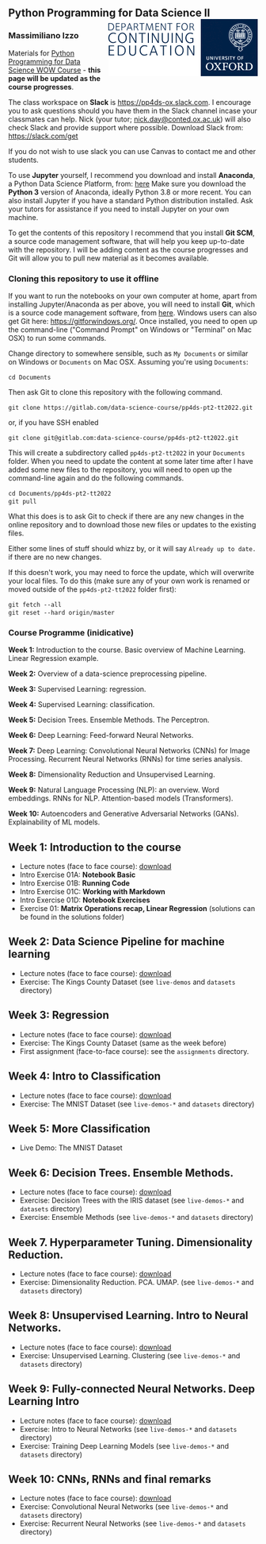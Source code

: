 ## Python Programming for Data Science II <img src="oudce_logo.png" align="right"/>

### Massimiliano Izzo 

Materials for [Python Programming for Data Science WOW Course](https://www.conted.ox.ac.uk/courses/python-programming-for-data-science-part-2?code=O21P656COW) - **this page will be updated as the course progresses**.

The class workspace on **Slack** is https://pp4ds-ox.slack.com. I encourage you to ask questions should you have them in the Slack channel incase your classmates can help. Nick (your tutor; nick.day@conted.ox.ac.uk) will also check Slack and provide support where possible. Download Slack from: https://slack.com/get

If you do not wish to use slack you can use Canvas to contact me and other students. 

To use **Jupyter** yourself, I recommend you download and install **Anaconda**, a Python Data Science Platform, from: [here](https://www.anaconda.com/products/individual) Make sure you download the **Python 3** version of Anaconda, ideally Python 3.8 or more recent. You can also install Jupyter if you have a standard Python distribution installed. Ask your tutors for assistance if you need to install Jupyter on your own machine.

To get the contents of this repository I recommend that you install **Git SCM**, a source code management software, that will help you keep up-to-date with the repository. I will be adding content as the course progresses and Git will allow you to pull new material as it becomes available.

### Cloning this repository to use it offline

If you want to run the notebooks on your own computer at home, apart from installing Jupyter/Anaconda as per above, you will need to install **Git**, which is a source code management software, from [here](https://git-scm.com/downloads). Windows users can also get Git here: https://gitforwindows.org/. Once installed, you need to open up the command-line ("Command Prompt" on Windows or "Terminal" on Mac OSX) to run some commands.

Change directory to somewhere sensible, such as `My Documents` or similar on Windows or `Documents` on Mac OSX. Assuming you're using `Documents`:

```
cd Documents
```

Then ask Git to clone this repository with the following command.
```
git clone https://gitlab.com/data-science-course/pp4ds-pt2-tt2022.git
```
or, if you have SSH enabled
```
git clone git@gitlab.com:data-science-course/pp4ds-pt2-tt2022.git
```

This will create a subdirectory called `pp4ds-pt2-tt2022` in your `Documents` folder. When you need to update the content at some later time after I have added some new files to the repository, you will need to open up the command-line again and do the following commands.
```
cd Documents/pp4ds-pt2-tt2022
git pull
```
What this does is to ask Git to check if there are any new changes in the online repository and to download those new files or updates to the existing files.

Either some lines of stuff should whizz by, or it will say `Already up to date.` if there are no new changes.

If this doesn't work, you may need to force the update, which will overwrite your local files. To do this (make sure any of your own work is renamed or moved outside of the `pp4ds-pt2-tt2022` folder first):
```
git fetch --all
git reset --hard origin/master
```

### Course Programme (inidicative)

**Week 1:** Introduction to the course. Basic overview of Machine Learning. Linear Regression example.

**Week 2:** Overview of a data-science preprocessing pipeline.

**Week 3:** Supervised Learning: regression.

**Week 4:** Supervised Learning: classification.

**Week 5:** Decision Trees. Ensemble Methods. The Perceptron.

**Week 6:** Deep Learning: Feed-forward Neural Networks.

**Week 7:** Deep Learning: Convolutional Neural Networks (CNNs) for Image Processing. Recurrent Neural Networks (RNNs) for time series analysis.

**Week 8:** Dimensionality Reduction and Unsupervised Learning.

**Week 9:** Natural Language Processing (NLP): an overview. Word embeddings. RNNs for NLP.  Attention-based models  (Transformers).

**Week 10:** Autoencoders and Generative Adversarial Networks (GANs). Explainability of ML models.

## Week 1: Introduction to the course

* Lecture notes (face to face course): [download](https://tinyurl.com/2k3rjjna) 
* Intro Exercise 01A: **Notebook Basic** 
* Intro Exercise 01B: **Running Code** 
* Intro Exercise 01C: **Working with Markdown** 
* Intro Exercise 01D: **Notebook Exercises** 
* Exercise 01: **Matrix Operations recap, Linear Regression** (solutions can be found in the solutions folder)

## Week 2: Data Science Pipeline for machine learning

* Lecture notes (face to face course): [download](https://tinyurl.com/2p9xzj57)
* Exercise: The Kings County Dataset (see `live-demos` and `datasets` directory)

## Week 3: Regression

* Lecture notes (face to face course): [download](https://tinyurl.com/6e3c993n)
* Exercise: The Kings County Dataset (same as the week before)
* First assignment (face-to-face course): see the `assignments` directory.

## Week 4: Intro to Classification

* Lecture notes (face to face course): [download](https://tinyurl.com/4nk5kmst)
* Exercise: The MNIST Dataset (see `live-demos-*` and `datasets` directory)

## Week 5: More Classification

* Live Demo: The MNIST Dataset

## Week 6: Decision Trees. Ensemble Methods. 

* Lecture notes (face to face course): [download](https://tinyurl.com/ye2x3xuz)
* Exercise: Decision Trees with the IRIS dataset (see `live-demos-*` and `datasets` directory)
* Exercise: Ensemble Methods (see `live-demos-*` and `datasets` directory)

## Week 7. Hyperparameter Tuning. Dimensionality Reduction. 

* Lecture notes (face to face course): [download](https://tinyurl.com/2hxjp7sr)
* Exercise: Dimensionality Reduction. PCA. UMAP. (see `live-demos-*` and `datasets` directory)


## Week 8: Unsupervised Learning. Intro to Neural Networks.

* Lecture notes (face to face course): [download](https://tinyurl.com/2dx6ac5j)
* Exercise: Unsupervised Learning. Clustering (see `live-demos-*` and `datasets` directory)


## Week 9: Fully-connected Neural Networks. Deep Learning Intro

* Lecture notes (face to face course): [download](https://tinyurl.com/f5t4kmyr)
* Exercise: Intro to Neural Networks (see `live-demos-*` and `datasets` directory)
* Exercise: Training Deep Learning Models (see `live-demos-*` and `datasets` directory)


## Week 10: CNNs, RNNs and final remarks

* Lecture notes (face to face course): [download](https://tinyurl.com/uj97cv77)
* Exercise: Convolutional Neural Networks (see `live-demos-*` and `datasets` directory)
* Exercise: Recurrent Neural Networks (see `live-demos-*` and `datasets` directory)
